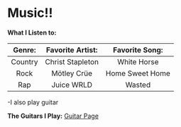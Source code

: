 # Music!!

**What I Listen to:**

|Genre: | Favorite Artist:| Favorite Song:|
|:-----:|:------:|:-----:|
|Country|Christ Stapleton|White Horse|
|Rock|Mötley Crüe|Home Sweet Home|
|Rap|Juice WRLD|Wasted|

-I also play guitar

**The Guitars I Play:**
  [Guitar Page](https://github.com/TedLessmann/Markdown_Challenge/blob/main/Guitars.md)
